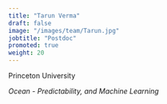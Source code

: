 ```yaml
---
title: "Tarun Verma"
draft: false
image: "/images/team/Tarun.jpg"
jobtitle: "Postdoc"
promoted: true
weight: 20
---
```



Princeton University

*Ocean - Predictability, and Machine Learning*



